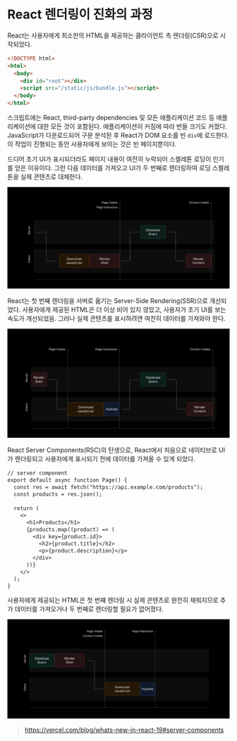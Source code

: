 # React 렌더링이 진화의 과정

React는 사용자에게 최소한의 HTML을 제공하는 클라이언트 측 렌더링(CSR)으로 시작되었다.

```html
<!DOCTYPE html>
<html>
  <body>
    <div id="root"></div>
    <script src="/static/js/bundle.js"></script>
  </body>
</html>
```

스크립트에는 React, third-party dependencies 및 모든 애플리케이션 코드 등 애플리케이션에 대한 모든 것이 포함된다. 애플리케이션이 커짐에 따라 번들 크기도 커졌다. JavaScript가 다운로드되어 구문 분석된 후 React가 DOM 요소를 빈 `div`에 로드한다. 이 작업이 진행되는 동안 사용자에게 보이는 것은 빈 페이지뿐이다.   

드디어 초기 UI가 표시되더라도 페이지 내용이 여전히 누락되어 스켈레톤 로딩이 인기를 얻은 이유이다. 그런 다음 데이터를 가져오고 UI가 두 번째로 렌더링하여 로딩 스켈레톤을 실제 콘텐츠로 대체한다.   

![alt text](./images/react-rendering-1.png)

React는 첫 번째 렌더링을 서버로 옮기는 Server-Side Rendering(SSR)으로 개선되었다. 사용자에게 제공된 HTML은 더 이상 비어 있지 않았고, 사용자가 초기 UI를 보는 속도가 개선되었음. 그러나 실제 콘텐츠를 표시하려면 여전히 데이터를 가져와야 한다.   

![alt text](./images/react-rendering-2.png)

React Server Components(RSC)의 탄생으로, React에서 처음으로 네이티브로 UI가 렌더링되고 사용자에게 표시되기 전에 데이터를 가져올 수 있게 되었다.   

```tsx
// server component
export default async function Page() {
  const res = await fetch("https://api.example.com/products");
  const products = res.json();

  return (
    <>
      <h1>Products</h1>
      {products.map((product) => (
        <div key={product.id}>
          <h2>{product.title}</h2>
          <p>{product.description}</p>
        </div>
      ))}
    </>
  );
}
```

사용자에게 제공되는 HTML은 첫 번째 렌더링 시 실제 콘텐츠로 완전히 채워지므로 추가 데이터를 가져오거나 두 번째로 렌더링할 필요가 없어졌다.   

![alt text](./images/react-rendering-3.png)

> https://vercel.com/blog/whats-new-in-react-19#server-components
